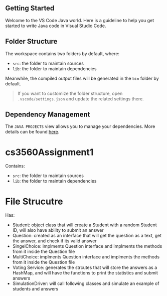 ## Getting Started

Welcome to the VS Code Java world. Here is a guideline to help you get started to write Java code in Visual Studio Code.

## Folder Structure

The workspace contains two folders by default, where:

- `src`: the folder to maintain sources
- `lib`: the folder to maintain dependencies

Meanwhile, the compiled output files will be generated in the `bin` folder by default.

> If you want to customize the folder structure, open `.vscode/settings.json` and update the related settings there.

## Dependency Management

The `JAVA PROJECTS` view allows you to manage your dependencies. More details can be found [here](https://github.com/microsoft/vscode-java-dependency#manage-dependencies).
# cs3560Assignment1
  Contains: 
  - `src`: the folder to maintain sources
  - `lib`: the folder to maintain dependencies

# File Strucutre
  Has: 
  - Student: object class that will create a Student with a random Student ID, will also have ability to submit an answer
  - Question: created as an interface that will get the question as a text, get the answer, and check if its valid answer
  - SingelChoice: implments Question interface and implments the methods from it inside the Question file
  - MultiChoice: implments Question interface and implments the methods from it inside the Question file
  - Voting Service: generates the strcutes that will store the answers as a HashMap, and will have the functions to print the statistics and submit answers
  - SimulationDriver: will call following classes and simulate an example of students and answers
  
  
